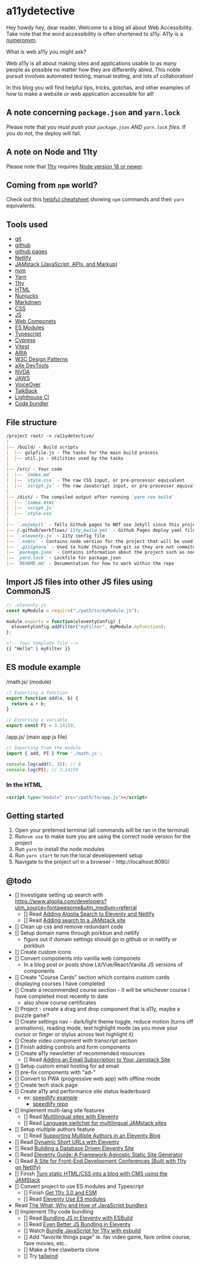 # a11ydetective

Hey howdy hey, dear reader. Welcome to a blog all about Web Accessibility. Take note that the word accessibility is often shortened to a11y. A11y is a [numeronym](https://www.a11yproject.com/posts/a11y-and-other-numeronyms/).

What is web a11y you might ask?

Web a11y is all about making sites and applications usable to as many people as possible no matter how they are differently abled. This noble pursuit involves automated testing, manual testing, and lots of collaboration!

In this blog you will find helpful tips, tricks, gotchas, and other examples of how to make a website or web application accessible for all!

## A note concerning `package.json` and `yarn.lock`

Please note that *you must push your `package.json` AND `yarn.lock` files*. If you do not, the deploy will fail.

## A note on Node and 11ty

Please note that [11ty](https://www.11ty.dev/#quick-start) requires [Node version 18 or newer](https://nodejs.org/en/about/previous-releases).

## Coming from `npm` world?

Check out this [helpful cheatsheet](https://devhints.io/yarn) showing `npm` commands and their `yarn` equivalents.

## Tools used

- [git](https://git-scm.com/)
- [github](https://github.com/)
- [github pages](https://pages.github.com/)
- [Netlify](https://www.netlify.com/)
- [JAMstack (JavaScript, APIs, and Markup)](https://jamstack.org/what-is-jamstack/)
- [nvm](https://github.com/nvm-sh/nvm)
- [Yarn](https://yarnpkg.com/)
- [11ty](https://11ty.dev/docs/)
- [HTML](https://developer.mozilla.org/en-US/docs/Web/HTML)
- [Nunjucks](https://mozilla.github.io/nunjucks/)
- [Markdown](https://www.markdownguide.org/)
- [CSS](https://developer.mozilla.org/en-US/docs/Web/CSS)
- [JS](https://developer.mozilla.org/en-US/docs/Web/JavaScript)
- [Web Componets](https://www.webcomponents.org/introduction)
- [ES Modules](https://developer.mozilla.org/en-US/docs/Web/JavaScript/Guide/Modules)
- [Typescript](https://www.typescriptlang.org/)
- [Cypress](https://www.cypress.io/)
- [Vitest](https://vitest.dev/)
- [ARIA](https://www.w3.org/WAI/standards-guidelines/aria/)
- [W3C Design Patterns](https://www.w3.org/WAI/ARIA/apg/patterns/)
- [aXe DevTools](https://www.deque.com/axe/devtools/)
- [NVDA](https://www.nvaccess.org/)
- [JAWS](https://www.freedomscientific.com/products/software/jaws/)
- [VoiceOver](https://www.apple.com/voiceover/info/guide/_1121.html#:~:text=VoiceOver%20is%20a%20built%2Din,that's%20in%20documents%20and%20windows.)
- [TalkBack](https://dequeuniversity.com/screenreaders/talkback-shortcuts)
- [Lighthouse CI](https://github.com/GoogleChrome/lighthouse-ci)
- [Code bundler](https://dev.to/sayanide/the-what-why-and-how-of-javascript-bundlers-4po9)

## File structure

```md
/project root/ -> /a11ydetective/
|
|-- /build/ - Build scripts
|  |-- gulpfile.js - The tasks for the main build process
|  |-- util.js - Utilities used by the tasks
|
|-- /src/ - Your code
|  |-- `index.md`
|  |-- `style.css` - The raw CSS input, or pre-processor equivalent
|  |-- `script.js` - The raw JavaScript input, or pre-processor equivalent
|
|-- /dist/ - The compiled output after running `yarn run build`
|  |-- `index.html`
|  |-- `script.js`
|  |-- `style.css`
|
|-- `.nojekyll` - Tells Github pages to NOT use Jekyll since this project will be using 11ty instead
|-- /.github/workflows/`11ty_build.yml` - Github Pages deploy yaml file
|-- `.eleventy.js` - 11ty config file
|-- `.nvmrc` - Contains node version for the project that will be used when you run `nvm use`
|-- `.gitignore` - Used to hide things from git so they are not commited to the remote repo
|-- `package.json` - Contains information about the project such as node dependencies, build scripts, etc...
|-- `yarn.lock` - Lockfile for package.json
|-- `README.md` - Documentation for how to work within the repo
```

## Import JS files into other JS files using CommonJS

```js
// .eleventy.js
const myModule = require("./path/to/myModule.js");

module.exports = function(eleventyConfig) {
  eleventyConfig.addFilter("myFilter", myModule.myFunction);
};
```

```html
<!-- Your template file -->
{{ "Hello" | myFilter }}
```

## ES module example

/math.js/ (module)

```js
// Exporting a function
export function add(a, b) {
  return a + b;
}

// Exporting a variable
export const PI = 3.14159;
```

/app.js/ (main app js file)

```js
// Importing from the module
import { add, PI } from './math.js';

console.log(add(5, 3)); // 8
console.log(PI); // 3.14159
```

### In the HTML

```html
<script type="module" src="/path/to/app.js"></script>
```

## Getting started

1. Open your preferred terminal (all commands will be ran in the terminal)
2. Run`nvm use` to make sure you are using the correct node version for the project
3. Run `yarn` to install the node modules
4. Run `yarn start` to run the local developement setup
5. Navigate to the project url in a browser - http://localhost:8080/

## @todo

- [] Investigate setting up search with https://www.algolia.com/developers?utm_source=fontawesome&utm_medium=referral
  - [] Read [Adding Algolia Search to Eleventy and Netlify](https://www.raymondcamden.com/2020/06/24/adding-algolia-search-to-eleventy-and-netlify)
  - [] Read [Adding search to a JAMstack site](https://www.hawksworx.com/blog/adding-search-to-a-jamstack-site/)
- [] Clean up css and remove redundant code
- [] Setup domain name through porkbun and netlify
  - figure out if domain settings should go in github or in netlify or porkbun
- [] Create custom icons
- [] Convert components into vanilla web componets
  - In a blog post or posts show Lit/Vue/React/Vanilla JS versions of components
- [] Create "Course Cards" section which contains custom cards displaying courses I have completed
- [] Create a recommended course section - it will be whichever course I have completed most recently to date
  - also show course certificates
- [] Project - create a drag and drop component that is a11y, maybe a puzzle game?
- [] Create settings nav - dark/light theme toggle, reduce motion (turns off animations), reading mode, text highlight mode (as you move your cursor or finger or stylus across text highlight it)
- [] Create video component with transcript section
- [] Finish adding controls and form components
- [] Create a11y newsletter of recommended resources
  - [] Read [Adding an Email Subscription to Your Jamstack Site](https://www.raymondcamden.com/2021/05/01/adding-an-email-subscription-to-your-jamstack-site)
- [] Setup custom email hosting for ad email
- [] pre-fix components with "ad-"
- [] Convert to PWA (progressive web app) with offline mode
- [] Create tech stack page
- [] Create a11y and performance site status leaderboard
  - ex: [speedlify example](https://www.11ty.dev/speedlify/)
    - [speedlify repo](https://github.com/zachleat/speedlify/#deploy-to-netlify)
- [] Implement multi-lang site features
  - [] Read [Multilingual sites with Eleventy](https://www.webstoemp.com/blog/multilingual-sites-eleventy/)
  - [] Read [Language switcher for multilingual JAMstack sites](https://www.webstoemp.com/blog/language-switcher-multilingual-jamstack-sites/)
- [] Setup multiple authors feature
  - [] Read [Supporting Multiple Authors in an Eleventy Blog](https://www.raymondcamden.com/2020/08/24/supporting-multiple-authors-in-an-eleventy-blog)
- [] Read [Dynamic Short URLs with Eleventy](https://www.raymondcamden.com/2021/06/22/dynamic-short-urls-with-eleventy)
- [] Read [Building a Database Driven Eleventy Site](https://www.raymondcamden.com/2021/04/15/building-a-database-driven-eleventy-site)
- [] Read [Eleventy Guide: A Framework-Agnostic Static Site Generator](https://www.sitepoint.com/getting-started-with-eleventy/)
- [] Read [A Site for Front-End Development Conferences (Built with 11ty on Netlify)](https://css-tricks.com/a-site-for-front-end-development-conferences-built-with-11ty-on-netlify/)
- [] Finish [Turn static HTML/CSS into a blog with CMS using the JAMStack](https://youtu.be/4wD00RT6d-g?si=SoF4JtKmhY8VsY-O)
- [] Convert project to use ES modules and Typescript
  - [] Finish [Get 11ty 3.0 and ESM](https://www.jetbrains.com/guide/javascript/tutorials/eleventy-tsx/setup/)
  - [] Read [Eleventy Use ES modules](https://chameth.com/snippets/eleventy-use-esm/)
- Read [The What, Why and How of JavaScript bundlers](https://dev.to/sayanide/the-what-why-and-how-of-javascript-bundlers-4po9)
- [] Implement 11ty code bundling
  - [] Read [Bundling JS in Eleventy with ESBuild](https://medium.com/@brettdewoody/bundling-js-in-eleventy-with-esbuild-76f7059c2f3e)
  - [] Read [Even Better JS Bundling in Eleventy](https://medium.com/@brettdewoody/even-better-js-bundling-in-eleventy-5309d4e7109f)
  - [] Watch [Bundle JavaScript for 11ty with esbuild](https://youtu.be/K3ymW_2oRL8?si=g4rmRUnHA-SLBoBK)
  - [] Add "favorite things page" ie. fav video game, fave online course, fave movies, etc..
  - [] Make a free clawberta clone
  - [] Try [tailwind](https://tailwindcss.com/docs/installation)
